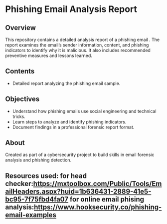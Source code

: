 # Phishing Email Analysis Report

## Overview
This repository contains a detailed analysis report of a phishing email . The report examines the email’s sender information, content, and phishing indicators to identify why it is malicious. It also includes recommended preventive measures and lessons learned.

## Contents
- Detailed report analyzing the phishing email sample.


## Objectives
- Understand how phishing emails use social engineering and technical tricks.
- Learn steps to analyze and identify phishing indicators.
- Document findings in a professional forensic report format.

## About
Created as part of a cybersecurity project to build skills in email forensic analysis and phishing detection.

Resources used:
for head checker:https://mxtoolbox.com/Public/Tools/EmailHeaders.aspx?huid=1b636431-2889-41e5-bc95-7f75fbd4fa07
for online email phising analysis:https://www.hooksecurity.co/phishing-email-examples
---

